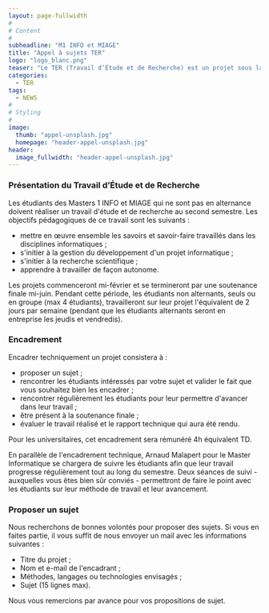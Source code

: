 ```yaml
---
layout: page-fullwidth
#
# Content
#
subheadline: "M1 INFO et MIAGE"
title: "Appel à sujets TER"
logo: "logo_blanc.png"
teaser: "Le TER (Travail d’Étude et de Recherche) est un projet sous la direction d’un encadrant universitaire ou industriel qui s’effectue par groupe de 2 à 4 étudiants (ingénierie) ou seul (recherche). Il sanctionne la fin du Master 1 et s’étend sur environ 3-4 mois (1 jour par semaine)."
categories:
  - TER
tags:
  - NEWS
#
# Styling
#
image:
  thumb: "appel-unsplash.jpg"
  homepage: "header-appel-unsplash.jpg"
header:
  image_fullwidth: "header-appel-unsplash.jpg"
---
```



### Présentation du Travail d’Étude et de Recherche ###
Les étudiants des Masters 1 INFO et MIAGE qui ne sont pas en alternance doivent réaliser un travail d'étude et de recherche au second semestre. 
Les objectifs pédagogiques de ce travail sont les suivants :

- mettre en œuvre ensemble les savoirs et savoir-faire travaillés dans les disciplines informatiques ;
- s'initier à la gestion du développement d'un projet informatique ;
- s'initier à la recherche scientifique ;
- apprendre à travailler de façon autonome.

Les projets commenceront mi-février et se termineront par une soutenance finale mi-juin. 
Pendant cette période, les étudiants non alternants, seuls ou en groupe (max 4 étudiants), travailleront sur leur projet l'équivalent de 2 jours par semaine (pendant que les étudiants alternants seront en entreprise les
jeudis et vendredis).

### Encadrement ###

Encadrer techniquement un projet consistera à :

- proposer un sujet ;
- rencontrer les étudiants intéressés par votre sujet et valider le fait que vous souhaitez bien les encadrer ;
- rencontrer régulièrement les étudiants pour leur permettre d'avancer dans leur travail ;
- être présent à la soutenance finale ;
- évaluer le travail réalisé et le rapport technique qui aura été rendu.

Pour les universitaires, cet encadrement sera rémunéré 4h équivalent TD.

En parallèle de l'encadrement technique, Arnaud Malapert pour le Master Informatique se chargera de suivre les étudiants afin que leur travail progresse régulièrement tout au long du semestre.
Deux séances de suivi - auxquelles vous êtes bien sûr conviés - permettront de faire le point avec les étudiants sur leur méthode de travail et leur avancement.

### Proposer un sujet ###

Nous recherchons de bonnes volontés pour proposer des sujets. 
Si vous en faites partie, il vous suffit de nous envoyer un mail avec les informations suivantes :

  - Titre du projet ; 
  - Nom et e-mail de l'encadrant ;
  - Méthodes, langages ou technologies envisagés ;
  - Sujet (15 lignes max).
  
Nous vous remercions par avance pour vos propositions de sujet.

